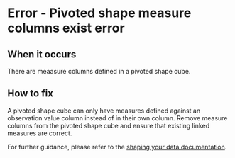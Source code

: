 # Error - Pivoted shape measure columns exist error

## When it occurs

There are meaasure columns defined in a pivoted shape cube. 

## How to fix

A pivoted shape cube can only have measures defined against an observation value column instead of in their own column. Remove measure columns from the pivoted shape cube and ensure that existing linked measures are correct.
   
For further guidance, please refer to the [shaping your data documentation](https://gss-cogs.github.io/csvcubed-docs/external/guides/shape-data/).
